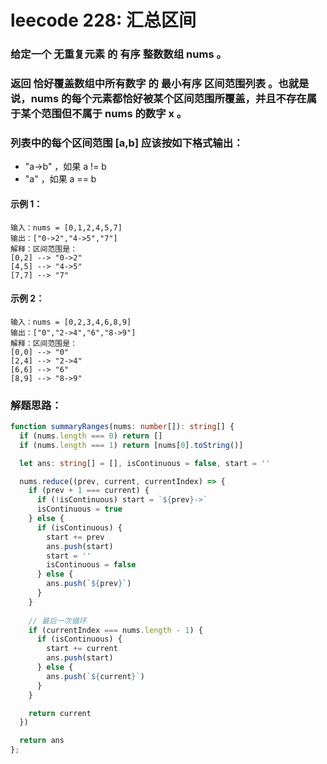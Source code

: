 # leecode 228: 汇总区间

### 给定一个  无重复元素 的 有序 整数数组 nums 。

### 返回 恰好覆盖数组中所有数字 的 最小有序 区间范围列表 。也就是说，nums 的每个元素都恰好被某个区间范围所覆盖，并且不存在属于某个范围但不属于 nums 的数字 x 。

### 列表中的每个区间范围 [a,b] 应该按如下格式输出：

- "a->b" ，如果 a != b
- "a" ，如果 a == b
 
#### 示例 1：
```
输入：nums = [0,1,2,4,5,7]
输出：["0->2","4->5","7"]
解释：区间范围是：
[0,2] --> "0->2"
[4,5] --> "4->5"
[7,7] --> "7"
```
#### 示例 2：
```
输入：nums = [0,2,3,4,6,8,9]
输出：["0","2->4","6","8->9"]
解释：区间范围是：
[0,0] --> "0"
[2,4] --> "2->4"
[6,6] --> "6"
[8,9] --> "8->9"
```

### 解题思路：
```ts
function summaryRanges(nums: number[]): string[] {
  if (nums.length === 0) return []
  if (nums.length === 1) return [nums[0].toString()]

  let ans: string[] = [], isContinuous = false, start = ''

  nums.reduce((prev, current, currentIndex) => {
    if (prev + 1 === current) {
      if (!isContinuous) start = `${prev}->`
      isContinuous = true
    } else {
      if (isContinuous) {
        start += prev
        ans.push(start)
        start = ''
        isContinuous = false
      } else {
        ans.push(`${prev}`)
      }
    }
  
    // 最后一次循环
    if (currentIndex === nums.length - 1) {
      if (isContinuous) {
        start += current
        ans.push(start)
      } else {
        ans.push(`${current}`)
      }
    }

    return current
  })

  return ans
};
```